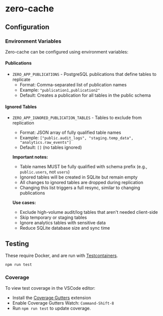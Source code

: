 # zero-cache

## Configuration

### Environment Variables

Zero-cache can be configured using environment variables:

#### Publications

- `ZERO_APP_PUBLICATIONS` - PostgreSQL publications that define tables to replicate
  - Format: Comma-separated list of publication names
  - Example: `"publication1,publication2"`
  - Default: Creates a publication for all tables in the public schema

#### Ignored Tables

- `ZERO_APP_IGNORED_PUBLICATION_TABLES` - Tables to exclude from replication
  - Format: JSON array of fully qualified table names
  - Example: `["public.audit_logs", "staging.temp_data", "analytics.raw_events"]`
  - Default: `[]` (no tables ignored)
  
  **Important notes:**
  - Table names MUST be fully qualified with schema prefix (e.g., `public.users`, not `users`)
  - Ignored tables will be created in SQLite but remain empty
  - All changes to ignored tables are dropped during replication
  - Changing this list triggers a full resync, similar to changing publications
  
  **Use cases:**
  - Exclude high-volume audit/log tables that aren't needed client-side
  - Skip temporary or staging tables
  - Ignore analytics tables with sensitive data
  - Reduce SQLite database size and sync time

## Testing

These require Docker, and are run with [Testcontainers](https://testcontainers.com/modules/postgresql/).

```bash
npm run test
```

### Coverage

To view test coverage in the VSCode editor:

- Install the [Coverage Gutters](https://marketplace.visualstudio.com/items?itemName=ryanluker.vscode-coverage-gutters) extension
- Enable Coverage Gutters Watch: `Command-Shift-8`
- Run `npm run test` to update coverage.

